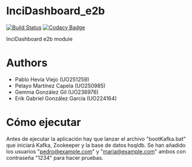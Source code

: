 # InciDashboard_e2b

[![Build Status](https://travis-ci.org/Arquisoft/InciDashboard_e2b.svg?branch=master)](https://travis-ci.org/Arquisoft/InciDashboard_e2b)
[![Codacy Badge](https://api.codacy.com/project/badge/Grade/30f2b7db3914494eb346f3039a466f5a)](https://www.codacy.com/app/pabloHeviaV/InciDashboard_e2b?utm_source=github.com&amp;utm_medium=referral&amp;utm_content=Arquisoft/InciDashboard_e2b&amp;utm_campaign=Badge_Grade)

InciDashboard e2b module

# Authors 

* Pablo Hevia Viejo (UO251259)
* Pelayo Martínez Capela (UO250985)
* Gemma González Gil (UO236976)
* Erik Gabriel González García (UO224164)

# Cómo ejecutar

Antes de ejecutar la aplicación hay que lanzar el archivo "bootKafka.bat" que iniciará Kafka, Zookeeper y la base de datos hsqldb.
Se han añadido los usuarios "pedro@example.com" y "maria@example.com" ambos con contraseña "1234" para hacer pruebas.
